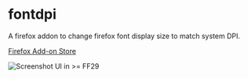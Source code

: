 fontdpi
==============

A firefox addon to change firefox font display size to match system DPI.

[Firefox Add-on Store](https://addons.mozilla.org/en-US/developers/addon/fontdpi/edit)

![Screenshot UI in >= FF29]("./screenshots/FF29.png")
